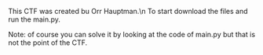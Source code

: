 This CTF was created bu Orr Hauptman.\n
To start download the files and run the main.py. 

Note: of course you can solve it by looking at the code of main.py but that is not the point of the CTF.  
